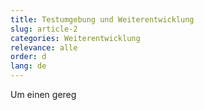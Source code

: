 ```yaml
---
title: Testumgebung und Weiterentwicklung
slug: article-2
categories: Weiterentwicklung
relevance: alle
order: d
lang: de
---
```


Um einen gereg
